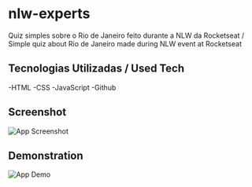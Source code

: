 
# nlw-experts
Quiz simples sobre o Rio de Janeiro feito durante a NLW da Rocketseat / Simple quiz about Rio de Janeiro made during NLW event at Rocketseat

## Tecnologias Utilizadas / Used Tech

-HTML
-CSS
-JavaScript
-Github


## Screenshot

![App Screenshot](https://i.imgur.com/vwv9Vc2.png)

## Demonstration
![App Demo](https://i.imgur.com/vwv9Vc2.png)
